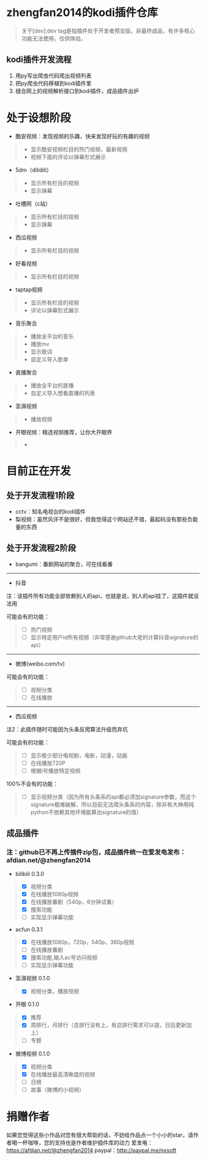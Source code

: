 # zhengfan2014的kodi插件仓库

> 关于[dev]:dev tag是指插件处于开发者预览版，非最终成品，有许多核心功能无法使用，仅供体验。

## kodi插件开发流程

1. 用py写出爬虫代码爬出视频列表
2. 把py爬虫代码移植到kodi插件里
3. 缝合网上的视频解析接口到kodi插件，成品插件出炉

# 处于设想阶段
- 酷安视频：发现视频的乐趣，快来发现好玩的有趣的视频
> - 显示酷安视频栏目的热门视频，最新视频
> - 视频下面的评论以弹幕形式展示

- 5dm（dilidili）
> - 显示所有栏目的视频
> - 显示弹幕

- 吐槽网（c站）
> - 显示所有栏目的视频
> - 显示弹幕

- 西瓜视频
> - 显示所有栏目的视频

- 好看视频
> - 显示所有栏目的视频

- taptap视频
> - 显示所有栏目的视频
> - 评论以弹幕形式展示

- 音乐聚合
> - 播放全平台的音乐
> - 播放mv
> - 显示歌词
> - 自定义导入歌单

- 直播聚合
> - 播放全平台的直播
> - 自定义导入想看直播的列表

- 澎湃视频
> - 播放视频

- 开眼视频：精选视频推荐，让你大开眼界
> - 


# 目前正在开发
## 处于开发流程1阶段
- cctv：知名电视台的kodi插件
- 梨视频：虽然风评不是很好，但我觉得这个网站还不错，最起码没有那些负能量的东西
## 处于开发流程2阶段
- bangumi：番剧网站的聚合，可在线看番
---
- 抖音


注：该插件所有功能全部依赖别人的api，也就是说，别人的api挂了，这插件就没法用



可能会有的功能：
> - [ ] 热门视频
> - [ ] 显示特定用户id所有视频（非常感谢github大佬的计算抖音signature的api）

---
- 微博(weibo.com/tv)





可能会有的功能：
> - [ ] 视频分类
> - [ ] 在线播放

---
- 西瓜视频



注2：此插件随时可能因为头条反爬算法升级而弃坑


可能会有的功能：
> - [ ] 显示极少部分电视剧，电影，动漫，动画
> - [ ] 在线播放720P
> - [ ] 根据i号播放特定视频


100%不会有的功能：
> - [ ] 显示视频分类（因为所有头条系的api都必须加signature参数，而这个signature极难破解，所以目前无法爬头条系的内容，除非有大神用纯python不依赖其他环境能算出signature的值）


## 成品插件
### 注：github已不再上传插件zip包，成品插件统一在爱发电发布：afdian.net/@zhengfan2014
- bilibili 0.3.0
> - [x] 视频分类
> - [x] 在线播放1080p视频
> - [x] 在线播放番剧（540p，6分钟试看）
> - [x] 搜索功能
> - [ ] 实现显示弹幕功能

- acfun 0.3.1
> - [x] 在线播放1080p，720p，540p，360p视频
> - [ ] 在线播放番剧
> - [x] 搜索功能,输入ac号访问视频
> - [ ] 实现显示弹幕功能

- 澎湃视频 0.1.0
> - [x] 视频分类，播放视频

- 开眼 0.1.0
> - [x] 推荐
> - [x] 周排行，月排行（总排行没有上，有总排行需求可以提，日后更新加上）
> - [ ] 专题

- 微博视频 0.1.0
> - [x] 视频分类
> - [x] 在线播放最高清晰度的视频
> - [ ] 日榜
> - [ ] 故事（微博的小视频）

# 捐赠作者
如果您觉得这些小作品对您有很大帮助的话，不妨给作品点一个小小的star，请作者喝一杯咖啡，您的支持也是作者维护插件库的动力
爱发电：https://afdian.net/@zhengfan2014
paypal：http://paypal.me/nxsoft


